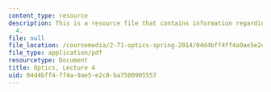 ```yaml
---
content_type: resource
description: This is a resource file that contains information regarding optics lecture
  4.
file: null
file_location: /coursemedia/2-71-optics-spring-2014/04d4bff4ff4a9ae5e2c8ba7500905557_MIT2_71S14_lec4_notes.pdf
file_type: application/pdf
resourcetype: Document
title: Optics, Lecture 4
uid: 04d4bff4-ff4a-9ae5-e2c8-ba7500905557
---
```

